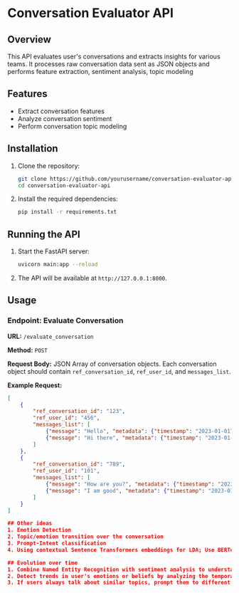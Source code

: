# Conversation Evaluator API  
  
## Overview  
This API evaluates user's conversations and extracts insights for various teams. It processes raw conversation data sent as JSON objects and performs feature extraction, sentiment analysis, topic modeling
  
## Features  
- Extract conversation features  
- Analyze conversation sentiment  
- Perform conversation topic modeling  
  
## Installation  
  
1. Clone the repository:  
    ```bash  
    git clone https://github.com/yourusername/conversation-evaluator-api.git  
    cd conversation-evaluator-api  
    ```  
  
2. Install the required dependencies:  
    ```bash  
    pip install -r requirements.txt  
    ```  
  
## Running the API  
  
1. Start the FastAPI server:  
    ```bash  
    uvicorn main:app --reload  
    ```  
  
2. The API will be available at `http://127.0.0.1:8000`.  
  
## Usage  
  
### Endpoint: Evaluate Conversation  
  
**URL:** `/evaluate_conversation`  
  
**Method:** `POST`  
  
**Request Body:** JSON Array of conversation objects. Each conversation object should contain `ref_conversation_id`, `ref_user_id`, and `messages_list`.  
  
**Example Request:**  
```json  
[  
    {  
        "ref_conversation_id": "123",  
        "ref_user_id": "456",  
        "messages_list": [  
            {"message": "Hello", "metadata": {"timestamp": "2023-01-01T00:00:00Z"}},  
            {"message": "Hi there", "metadata": {"timestamp": "2023-01-01T00:01:00Z"}}  
        ]  
    },  
    {  
        "ref_conversation_id": "789",  
        "ref_user_id": "101",  
        "messages_list": [  
            {"message": "How are you?", "metadata": {"timestamp": "2023-01-02T00:00:00Z"}},  
            {"message": "I am good", "metadata": {"timestamp": "2023-01-02T00:01:00Z"}}  
        ]  
    }  
]  

## Other ideas
1. Emotion Detection
2. Topic/emotion transition over the conversation
3. Prompt-Intent classification
4. Using contextual Sentence Transformers embeddings for LDA; Use BERTopic

## Evolution over time
1. Combine Named Entity Recognition with sentiment analysis to understand the user's sentiments towards specific entities (e.g., people, places, topics).
2. Detect trends in user's emotions or beliefs by analyzing the temporal aspect of the conversations
3. If users always talk about similar topics, prompt them to different topics to keep them interested/motivated 



